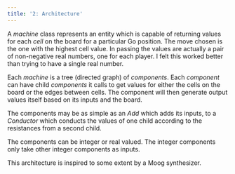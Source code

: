 ```yaml
---
title: '2: Architecture'
---
```

A *machine* class represents an entity which is capable of
returning values for each *cell* on the board for a
particular Go position. The move chosen is the one with
the highest cell value. In passing the values are actually
a pair of non-negative real numbers, one for each player.
I felt this worked better than trying to have a single real
number.

Each *machine* is a tree (directed graph) of *components*.
Each *component* can have child *components* it calls to
get values for either the
cells on the board or the edges between cells. The component will
then generate output values itself based on its inputs and
the board.

The components may be as simple as an *Add* which adds its
inputs, to a *Conductor* which conducts the values of
one child according to the resistances from a second child.

The components can be integer or real valued. The integer
components only take other integer components as inputs.

This architecture is inspired to some extent by a Moog
synthesizer.
